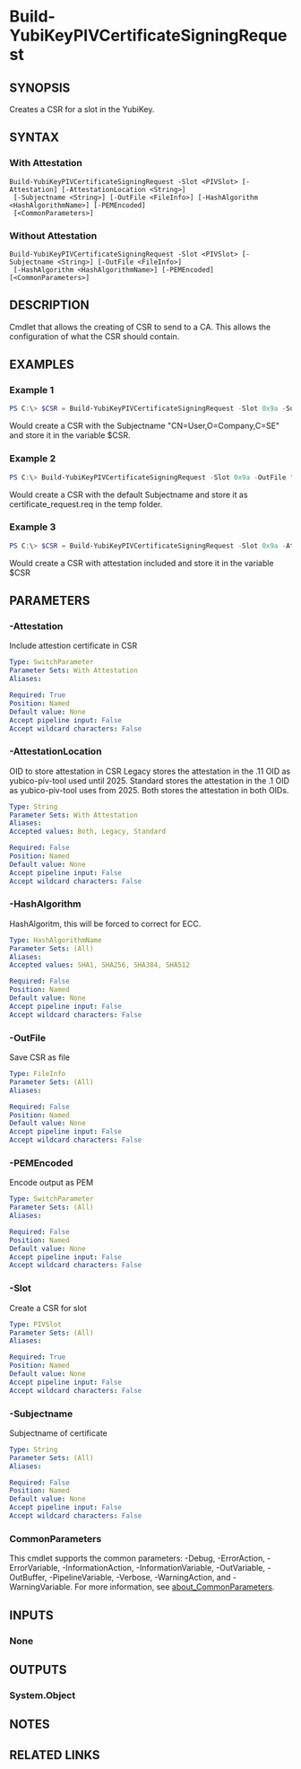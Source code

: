 ﻿---
external help file: powershellYK.dll-Help.xml
Module Name: powershellYK
online version:
schema: 2.0.0
---

# Build-YubiKeyPIVCertificateSigningRequest

## SYNOPSIS
Creates a CSR for a slot in the YubiKey.

## SYNTAX

### With Attestation
```
Build-YubiKeyPIVCertificateSigningRequest -Slot <PIVSlot> [-Attestation] [-AttestationLocation <String>]
 [-Subjectname <String>] [-OutFile <FileInfo>] [-HashAlgorithm <HashAlgorithmName>] [-PEMEncoded]
 [<CommonParameters>]
```

### Without Attestation
```
Build-YubiKeyPIVCertificateSigningRequest -Slot <PIVSlot> [-Subjectname <String>] [-OutFile <FileInfo>]
 [-HashAlgorithm <HashAlgorithmName>] [-PEMEncoded] [<CommonParameters>]
```

## DESCRIPTION
Cmdlet that allows the creating of CSR to send to a CA. This allows the configuration of what the CSR should contain.

## EXAMPLES

### Example 1
```powershell
PS C:\> $CSR = Build-YubiKeyPIVCertificateSigningRequest -Slot 0x9a -Subjectname 'CN=User,O=Company,C=SE'
```

Would create a CSR with the Subjectname "CN=User,O=Company,C=SE" and store it in the variable $CSR.

### Example 2
```powershell
PS C:\> Build-YubiKeyPIVCertificateSigningRequest -Slot 0x9a -OutFile "$($env:TEMP)\certificate_request.req"
```

Would create a CSR with the default Subjectname and store it as certificate_request.req in the temp folder.

### Example 3
```powershell
PS C:\> $CSR = Build-YubiKeyPIVCertificateSigningRequest -Slot 0x9a -Attestation -PEMEncoded
```

Would create a CSR with attestation included and store it in the variable $CSR

## PARAMETERS

### -Attestation
Include attestion certificate in CSR

```yaml
Type: SwitchParameter
Parameter Sets: With Attestation
Aliases:

Required: True
Position: Named
Default value: None
Accept pipeline input: False
Accept wildcard characters: False
```

### -AttestationLocation
OID to store attestation in CSR
Legacy stores the attestation in the .11 OID as yubico-piv-tool used until 2025.
Standard stores the attestation in the .1 OID as yubico-piv-tool uses from 2025.
Both stores the attestation in both OIDs.

```yaml
Type: String
Parameter Sets: With Attestation
Aliases:
Accepted values: Both, Legacy, Standard

Required: False
Position: Named
Default value: None
Accept pipeline input: False
Accept wildcard characters: False
```

### -HashAlgorithm
HashAlgoritm, this will be forced to correct for ECC.

```yaml
Type: HashAlgorithmName
Parameter Sets: (All)
Aliases:
Accepted values: SHA1, SHA256, SHA384, SHA512

Required: False
Position: Named
Default value: None
Accept pipeline input: False
Accept wildcard characters: False
```

### -OutFile
Save CSR as file

```yaml
Type: FileInfo
Parameter Sets: (All)
Aliases:

Required: False
Position: Named
Default value: None
Accept pipeline input: False
Accept wildcard characters: False
```

### -PEMEncoded
Encode output as PEM

```yaml
Type: SwitchParameter
Parameter Sets: (All)
Aliases:

Required: False
Position: Named
Default value: None
Accept pipeline input: False
Accept wildcard characters: False
```

### -Slot
Create a CSR for slot

```yaml
Type: PIVSlot
Parameter Sets: (All)
Aliases:

Required: True
Position: Named
Default value: None
Accept pipeline input: False
Accept wildcard characters: False
```

### -Subjectname
Subjectname of certificate

```yaml
Type: String
Parameter Sets: (All)
Aliases:

Required: False
Position: Named
Default value: None
Accept pipeline input: False
Accept wildcard characters: False
```

### CommonParameters
This cmdlet supports the common parameters: -Debug, -ErrorAction, -ErrorVariable, -InformationAction, -InformationVariable, -OutVariable, -OutBuffer, -PipelineVariable, -Verbose, -WarningAction, and -WarningVariable. For more information, see [about_CommonParameters](http://go.microsoft.com/fwlink/?LinkID=113216).

## INPUTS

### None

## OUTPUTS

### System.Object
## NOTES

## RELATED LINKS
